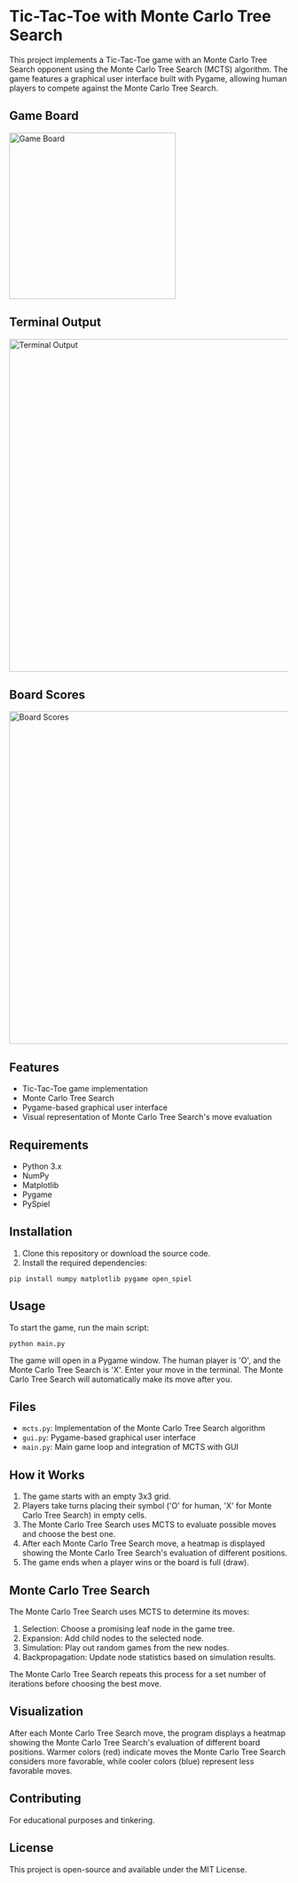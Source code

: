 # Tic-Tac-Toe with Monte Carlo Tree Search

This project implements a Tic-Tac-Toe game with an Monte Carlo Tree Search opponent using the Monte Carlo Tree Search (MCTS) algorithm. The game features a graphical user interface built with Pygame, allowing human players to compete against the Monte Carlo Tree Search.


## Game Board
<img src="https://github.com/user-attachments/assets/eab0d191-60db-4b21-9701-77f6ec68474a" alt="Game Board" width="300">

## Terminal Output
<img src="https://github.com/user-attachments/assets/bc6eb7c8-5956-4a42-b5f7-ae6e850f843f" alt="Terminal Output" width="600">

## Board Scores
<img src="https://github.com/user-attachments/assets/07fa9522-ccc7-48c4-be5b-b0e683d99695" alt="Board Scores" width="600">


## Features

- Tic-Tac-Toe game implementation
- Monte Carlo Tree Search
- Pygame-based graphical user interface
- Visual representation of Monte Carlo Tree Search's move evaluation

## Requirements

- Python 3.x
- NumPy
- Matplotlib
- Pygame
- PySpiel

## Installation

1. Clone this repository or download the source code.
2. Install the required dependencies:

```
pip install numpy matplotlib pygame open_spiel
```

## Usage

To start the game, run the main script:

```
python main.py
```

The game will open in a Pygame window. The human player is 'O', and the Monte Carlo Tree Search is 'X'. Enter your move in the terminal. The Monte Carlo Tree Search will automatically make its move after you.

## Files

- `mcts.py`: Implementation of the Monte Carlo Tree Search algorithm
- `gui.py`: Pygame-based graphical user interface
- `main.py`: Main game loop and integration of MCTS with GUI

## How it Works

1. The game starts with an empty 3x3 grid.
2. Players take turns placing their symbol ('O' for human, 'X' for Monte Carlo Tree Search) in empty cells.
3. The Monte Carlo Tree Search uses MCTS to evaluate possible moves and choose the best one.
4. After each Monte Carlo Tree Search move, a heatmap is displayed showing the Monte Carlo Tree Search's evaluation of different positions.
5. The game ends when a player wins or the board is full (draw).

## Monte Carlo Tree Search

The Monte Carlo Tree Search uses MCTS to determine its moves:

1. Selection: Choose a promising leaf node in the game tree.
2. Expansion: Add child nodes to the selected node.
3. Simulation: Play out random games from the new nodes.
4. Backpropagation: Update node statistics based on simulation results.

The Monte Carlo Tree Search repeats this process for a set number of iterations before choosing the best move.

## Visualization

After each Monte Carlo Tree Search move, the program displays a heatmap showing the Monte Carlo Tree Search's evaluation of different board positions. Warmer colors (red) indicate moves the Monte Carlo Tree Search considers more favorable, while cooler colors (blue) represent less favorable moves.

## Contributing

For educational purposes and tinkering.

## License

This project is open-source and available under the MIT License.
